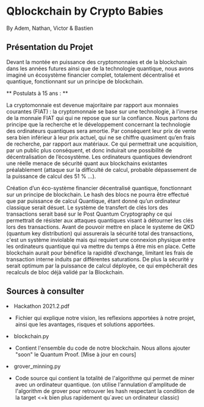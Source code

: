 # Qblockchain by Crypto Babies

By Adem, Nathan, Victor & Bastien

<H2>Présentation du Projet </H2>

Devant la montée en puissance des cryptomonnaies et de la blockchain dans les années futures ainsi que de la technologie quantique, nous avons imaginé un écosystème financier complet, totalement décentralisé et quantique, fonctionnant sur un principe de blockchain. 

** Postulats à 15 ans : **

La cryptomonnaie est devenue majoritaire par rapport aux monnaies courantes (FIAT) : la cryptomonnaie se base sur une technologie, à l'inverse de la monnaie FIAT qui qui ne repose que sur la confiance.
Nous partons du principe que la recherche et le développement concernant la technologie des ordinateurs quantiques sera amortie. 
Par conséquent leur prix de vente sera bien inférieur à leur prix actuel, qui ne se chiffre quasiment qu’en frais de recherche, par rapport aux matériaux. 
Ce qui permettrait une acquisition, par un public plus conséquent, et donc induirait une possibilité de décentralisation de l’écosystème.
Les ordinateurs quantiques deviendront une réelle menace de sécurité quant aux blockchains existantes préalablement (attaque sur la difficulté de calcul, probable dépassement de la puissance de calcul des 51 % …).

Création d’un éco-système financier décentralisé quantique, fonctionnant sur un principe de blockchain. 
Le hash des blocs ne pourra être effectué que par puissance de calcul Quantique, étant donné qu’un ordinateur classique serait désuet.
Le système de transfert de clés lors des transactions serait basé sur le Post Quantum Cryptography ce qui permettrait de résister aux attaques quantiques visant à détourner les clés lors des transactions. 
Avant de pouvoir mettre en place le systeme de QKD (quantum key distribution) qui assurerais la sécurité total des transactions, c'est un système inviolable mais qui requiert une connexion physique entre les ordinateurs quantique qui va mettre du temps à être mis en place.
Cette blockchain aurait pour bénéfice la rapidité d’exchange, limitant les frais de transaction interne induits par différentes saturations. 
De plus la sécurité y serait optimum par la puissance de calcul déployée, ce qui empêcherait des recalculs de bloc déjà validé par la Blockchain.

<H2>Sources à consulter </H2>
<li>Hackathon 2021.2.pdf</li>
<ul><li>Fichier qui explique notre vision, les reflexions apportées à notre projet, ainsi que les avantages, risques et solutions apportées.</li></ul>
<li>blockchain.py</li>
<ul><li>Contient l'ensemble du code de notre blockchain. Nous allons ajouter "soon" le Quantum Proof. [Mise à jour en cours]</li></ul>
<li>grover_minning.py</li>
<ul><li>Code source qui contient la totalité de l'algorithme qui permet de miner avec un ordinateur quantique. (on utilise l'annulation d'amplitude de l'algorithm de grover pour retrouver les hash respectant la condition de la target <=k bien plus rapidement qu`avec un ordinateur classic) </li></ul>

  
  
